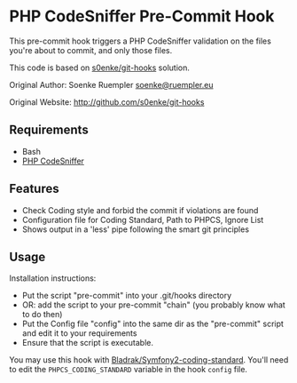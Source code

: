 # PHP CodeSniffer Pre-Commit Hook

This pre-commit hook triggers a PHP CodeSniffer validation on the files you're about to commit, and only those files.

This code is based on [s0enke/git-hooks](https://github.com/s0enke/git-hooks) solution.

Original Author: Soenke Ruempler <soenke@ruempler.eu>

Original Website: http://github.com/s0enke/git-hooks

## Requirements

 * Bash
 * [PHP CodeSniffer](http://pear.php.net/package/PHP_CodeSniffer/redirected)


## Features

 * Check Coding style and forbid the commit if violations are found
 * Configuration file for Coding Standard, Path to PHPCS, Ignore List
 * Shows output in a 'less' pipe following the smart git principles


## Usage

Installation instructions:

 * Put the script "pre-commit" into your .git/hooks directory 
 * OR: add the script to your pre-commit "chain" (you probably know what to do then)
 * Put the Config file "config" into the same dir as the "pre-commit" script and
   edit it to your requirements
 * Ensure that the script is executable. 

You may use this hook with [Bladrak/Symfony2-coding-standard](https://github.com/Bladrak/Symfony2-coding-standard). You'll need to edit the ``PHPCS_CODING_STANDARD`` variable in the hook ``config`` file.